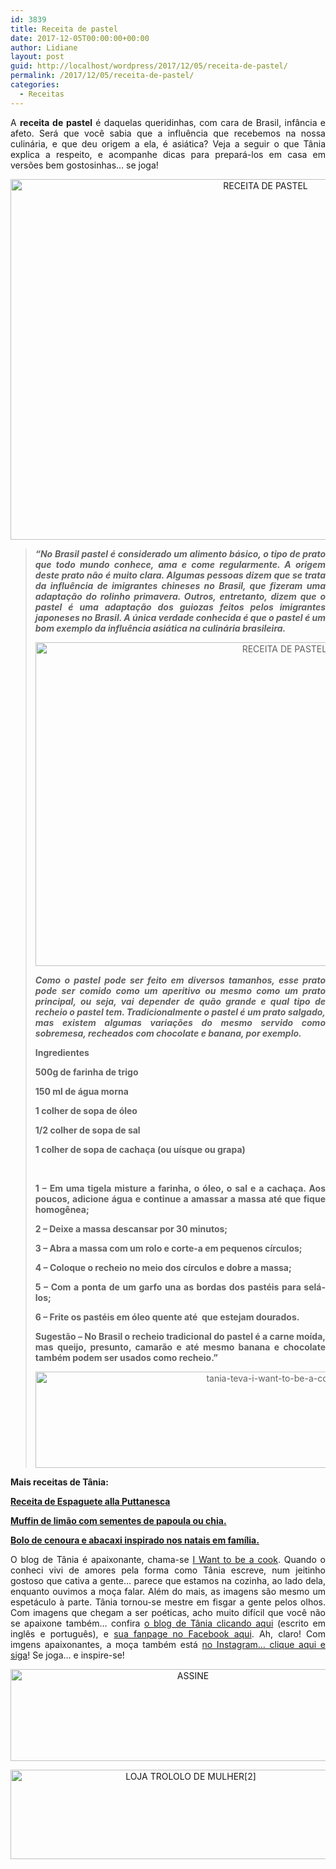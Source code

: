 ```yaml
---
id: 3839
title: Receita de pastel
date: 2017-12-05T00:00:00+00:00
author: Lidiane
layout: post
guid: http://localhost/wordpress/2017/12/05/receita-de-pastel/
permalink: /2017/12/05/receita-de-pastel/
categories:
  - Receitas
---
```

<p align="justify">
  A <strong>receita de pastel</strong> é daquelas queridinhas, com cara de Brasil, infância e afeto. Será que você sabia que a influência que recebemos na nossa culinária, e que deu origem a ela, é asiática? Veja a seguir o que Tânia explica a respeito, e acompanhe dicas para prepará-los em casa em versões bem gostosinhas… se joga!
</p>

<p align="center">
  <img class="alignnone size-full wp-image-14482" src="http://www.trololodemulher.com.br/blog/wp-content/uploads/2017/12/RECEITA-DE-PASTEL.jpg" alt="RECEITA DE PASTEL" width="800" height="577" />
</p>

> <p align="justify">
>   <em><strong>“No Brasil pastel é considerado um alimento básico, o tipo de prato que todo mundo conhece, ama e come regularmente. A origem deste prato não é muito clara. Algumas pessoas dizem que se trata da influência de imigrantes chineses no Brasil, que fizeram uma adaptação do rolinho primavera. Outros, entretanto, dizem que o pastel é uma adaptação dos guiozas feitos pelos imigrantes japoneses no Brasil. A única verdade conhecida é que o pastel é um bom exemplo da influência asiática na culinária brasileira.</strong></em>
> </p>
> 
> <p align="center">
>   <img class="alignnone size-full wp-image-14483" src="http://www.trololodemulher.com.br/blog/wp-content/uploads/2017/12/RECEITA-DE-PASTEL2.jpg" alt="RECEITA DE PASTEL[2]" width="800" height="518" />
> </p>
> 
> <p align="justify">
>   <strong><em>Como o pastel pode ser feito em diversos tamanhos, esse prato pode ser comido como um aperitivo ou mesmo como um prato principal, ou seja, vai depender de quão grande e qual tipo de recheio o pastel tem. Tradicionalmente o pastel é um prato salgado, mas existem algumas variações do mesmo servido como sobremesa, recheados com chocolate e banana, por exemplo.</em></strong>
> </p>
> 
> <p align="justify">
>   <strong>Ingredientes</strong>
> </p>
> 
> <p align="justify">
>   <strong>500g de farinha de trigo</strong>
> </p>
> 
> <p align="justify">
>   <strong>150 ml de água morna</strong>
> </p>
> 
> <p align="justify">
>   <strong>1 colher de sopa de óleo</strong>
> </p>
> 
> <p align="justify">
>   <strong>1/2 colher de sopa de sal</strong>
> </p>
> 
> <p align="justify">
>   <strong>1 colher de sopa de cachaça (ou uísque ou grapa)</strong>
> </p>
> 
> <p align="justify">
>   <strong> </strong>
> </p>
> 
> <p align="justify">
>   <strong>1 – Em uma tigela misture a farinha, o óleo, o sal e a cachaça. Aos poucos, adicione água e continue a amassar a massa até que fique homogênea;</strong>
> </p>
> 
> <p align="justify">
>   <strong>2 – Deixe a massa descansar por 30 minutos;</strong>
> </p>
> 
> <p align="justify">
>   <strong>3 – Abra a massa com um rolo e corte-a em pequenos círculos;</strong>
> </p>
> 
> <p align="justify">
>   <strong>4 – Coloque o recheio no meio dos círculos e dobre a massa;</strong>
> </p>
> 
> <p align="justify">
>   <strong>5 – Com a ponta de um garfo una as bordas dos pastéis para selá-los;</strong>
> </p>
> 
> <p align="justify">
>   <strong>6 – Frite os pastéis em óleo quente até  que estejam dourados.</strong>
> </p>
> 
> <p align="justify">
>   <strong>Sugestão – No Brasil o recheio tradicional do pastel é a carne moída, mas queijo, presunto, camarão e até mesmo banana e chocolate também podem ser usados como recheio.”</strong>
> </p>
> 
> <p align="center">
>   <img class="alignnone size-full wp-image-13037" src="http://www.trololodemulher.com.br/blog/wp-content/uploads/2016/10/TANIA-TEVA-I-WANT-TO-BE-A-COOK-RECEITAS.jpg" alt="tania-teva-i-want-to-be-a-cook-receitas" width="800" height="154" />
> </p>

**Mais receitas de Tânia:**

<a href="http://www.trololodemulher.com.br/2017/11/28/receita-de-espaguete/" target="_blank"><strong>Receita de Espaguete alla Puttanesca</strong></a>

<a href="http://www.trololodemulher.com.br/2017/11/21/muffin-de-limao/" target="_blank"><strong>Muffin de limão com sementes de papoula ou chia.</strong></a>

<a href="http://www.trololodemulher.com.br/2017/11/14/bolo-de-cenoura/" target="_blank"><strong>Bolo de cenoura e abacaxi inspirado nos natais em família.</strong></a>

<p align="justify">
  O blog de Tânia é apaixonante, chama-se <a href="https://iwanttobeacook.wordpress.com/" target="_blank">I Want to be a cook</a>. Quando o conheci vivi de amores pela forma como Tânia escreve, num jeitinho gostoso que cativa a gente… parece que estamos na cozinha, ao lado dela, enquanto ouvimos a moça falar. Além do mais, as imagens são mesmo um espetáculo à parte. Tânia tornou-se mestre em fisgar a gente pelos olhos. Com imagens que chegam a ser poéticas, acho muito difícil que você não se apaixone também… confira <a href="https://iwanttobeacook.wordpress.com/" target="_blank">o blog de Tânia clicando aqui</a> (escrito em inglês e português), e <a href="https://www.facebook.com/Iwanttobeacook-818578268272846/" target="_blank">sua fanpage no Facebook aqui</a>. Ah, claro! Com imgens apaixonantes, a moça também está <a href="https://www.instagram.com/iwanttobeacook/" target="_blank">no Instagram… clique aqui e siga</a>! Se joga… e inspire-se!
</p>

<p align="center">
  <a href="http://feedburner.google.com/fb/a/mailverify?uri=blogbichafemea&loc=pt_BR" target="_blank"><img class="alignnone size-full wp-image-14011" src="http://www.trololodemulher.com.br/blog/wp-content/uploads/2017/08/ASSINE.jpg" alt="ASSINE" width="568" height="147" /></a>
</p>

<p align="center">
  <a href="http://loja.trololodemulher.com.br/" target="_blank"><img class="alignnone wp-image-14333 size-full" src="http://www.trololodemulher.com.br/blog/wp-content/uploads/2017/10/LOJA-TROLOLO-DE-MULHER2.png" alt="LOJA TROLOLO DE MULHER[2]" width="561" height="143" /></a>
</p>

&nbsp;